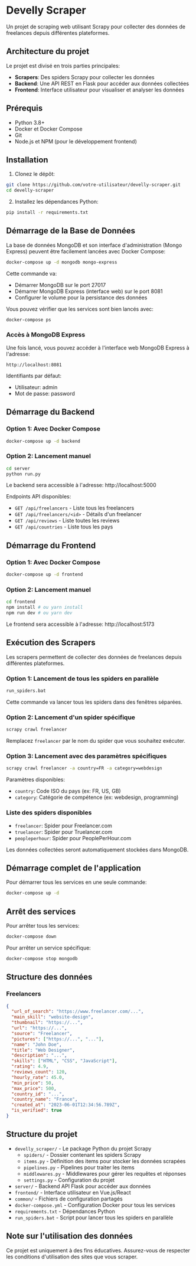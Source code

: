 # Develly Scraper

Un projet de scraping web utilisant Scrapy pour collecter des données de freelances depuis différentes plateformes.

## Architecture du projet

Le projet est divisé en trois parties principales:
- **Scrapers**: Des spiders Scrapy pour collecter les données
- **Backend**: Une API REST en Flask pour accéder aux données collectées
- **Frontend**: Interface utilisateur pour visualiser et analyser les données

## Prérequis

- Python 3.8+
- Docker et Docker Compose
- Git
- Node.js et NPM (pour le développement frontend)

## Installation

1. Clonez le dépôt:
```bash
git clone https://github.com/votre-utilisateur/develly-scraper.git
cd develly-scraper
```

2. Installez les dépendances Python:
```bash
pip install -r requirements.txt
```

## Démarrage de la Base de Données

La base de données MongoDB et son interface d'administration (Mongo Express) peuvent être facilement lancées avec Docker Compose:

```bash
docker-compose up -d mongodb mongo-express
```

Cette commande va:
- Démarrer MongoDB sur le port 27017
- Démarrer MongoDB Express (interface web) sur le port 8081
- Configurer le volume pour la persistance des données

Vous pouvez vérifier que les services sont bien lancés avec:
```bash
docker-compose ps
```

### Accès à MongoDB Express

Une fois lancé, vous pouvez accéder à l'interface web MongoDB Express à l'adresse:
```
http://localhost:8081
```

Identifiants par défaut:
- Utilisateur: admin
- Mot de passe: password

## Démarrage du Backend

### Option 1: Avec Docker Compose

```bash
docker-compose up -d backend
```

### Option 2: Lancement manuel

```bash
cd server
python run.py
```

Le backend sera accessible à l'adresse: http://localhost:5000

Endpoints API disponibles:
- `GET /api/freelancers` - Liste tous les freelancers
- `GET /api/freelancers/<id>` - Détails d'un freelancer
- `GET /api/reviews` - Liste toutes les reviews
- `GET /api/countries` - Liste tous les pays

## Démarrage du Frontend

### Option 1: Avec Docker Compose

```bash
docker-compose up -d frontend
```

### Option 2: Lancement manuel

```bash
cd frontend
npm install # ou yarn install
npm run dev # ou yarn dev
```

Le frontend sera accessible à l'adresse: http://localhost:5173

## Exécution des Scrapers

Les scrapers permettent de collecter des données de freelances depuis différentes plateformes.

### Option 1: Lancement de tous les spiders en parallèle

```bash
run_spiders.bat
```

Cette commande va lancer tous les spiders dans des fenêtres séparées.

### Option 2: Lancement d'un spider spécifique

```bash
scrapy crawl freelancer
```

Remplacez `freelancer` par le nom du spider que vous souhaitez exécuter.

### Option 3: Lancement avec des paramètres spécifiques

```bash
scrapy crawl freelancer -a country=FR -a category=webdesign
```

Paramètres disponibles:
- `country`: Code ISO du pays (ex: FR, US, GB)
- `category`: Catégorie de compétence (ex: webdesign, programming)

### Liste des spiders disponibles

- `freelancer`: Spider pour Freelancer.com
- `truelancer`: Spider pour Truelancer.com
- `peopleperhour`: Spider pour PeoplePerHour.com

Les données collectées seront automatiquement stockées dans MongoDB.

## Démarrage complet de l'application

Pour démarrer tous les services en une seule commande:

```bash
docker-compose up -d
```

## Arrêt des services

Pour arrêter tous les services:

```bash
docker-compose down
```

Pour arrêter un service spécifique:

```bash
docker-compose stop mongodb
```

## Structure des données

### Freelancers
```json
{
  "url_of_search": "https://www.freelancer.com/...",
  "main_skill": "website-design",
  "thumbnail": "https://...",
  "url": "https://...",
  "source": "Freelancer",
  "pictures": ["https://...", "..."],
  "name": "John Doe",
  "title": "Web Designer",
  "description": "...",
  "skills": ["HTML", "CSS", "JavaScript"],
  "rating": 4.9,
  "reviews_count": 120,
  "hourly_rate": 45.0,
  "min_price": 50,
  "max_price": 500,
  "country_id": "...",
  "country_name": "France",
  "created_at": "2023-06-01T12:34:56.789Z",
  "is_verified": true
}
```

## Structure du projet

- `develly_scraper/` - Le package Python du projet Scrapy
  - `spiders/` - Dossier contenant les spiders Scrapy
  - `items.py` - Définition des items pour stocker les données scrapées
  - `pipelines.py` - Pipelines pour traiter les items
  - `middlewares.py` - Middlewares pour gérer les requêtes et réponses
  - `settings.py` - Configuration du projet
- `server/` - Backend API Flask pour accéder aux données
- `frontend/` - Interface utilisateur en Vue.js/React
- `common/` - Fichiers de configuration partagés
- `docker-compose.yml` - Configuration Docker pour tous les services
- `requirements.txt` - Dépendances Python
- `run_spiders.bat` - Script pour lancer tous les spiders en parallèle

## Note sur l'utilisation des données

Ce projet est uniquement à des fins éducatives. Assurez-vous de respecter les conditions d'utilisation des sites que vous scraper.
